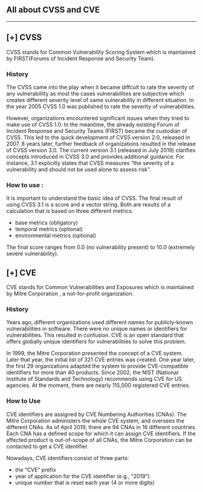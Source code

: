 ## All about CVSS and CVE
---

## [+] CVSS

CVSS stands for Common Vulnerability Scoring System which is maintained by FIRST(Forums of Incident Response and Security Team).

### History
The CVSS came into the play when it became diffcult to rate the severity of any vulnerabililty as most the cases vulnerabilities are subjective which creates
different severity level of same vulnerability in different situation.
In the year 2005 CVSS 1.0 was published to rate the severity of vulnerabilities.

However, organizations encountered significant issues when they tried to make use of CVSS 1.0. In the meantime, the already existing Forum of Incident Response and Security Teams (FIRST) became the custodian of CVSS.
This led to the quick development of CVSS version 2.0, released in 2007. 8 years later, further feedback of organizations resulted in the release of CVSS version 3.0.
The current version 3.1 (released in July 2019) clarifies concepts introduced in CVSS 3.0 and provides additional guidance. For instance, 3.1 explicitly states 
that CVSS measures “the severity of a vulnerability and should not be used alone to assess risk”.

### How to use :

It is important to understand the basic idea of CVSS. The final result of using CVSS 3.1 is a score and a vector string. Both are results of a calculation that is based on three different metrics:

- base metrics (obligatory)
- temporal metrics (optional)
- environmental metrics (optional)

The final score ranges from 0.0 (no vulnerability present) to 10.0 (extremely severe vulnerability).


## [+] CVE
CVE stands for Common Vulnerabilities and Exposures which is maintained by Mitre Corporation , a not-for-profit organization.

### History
Years ago, different organizations used different names for publicly-known vulnerabilities in software. There were no unique names or identifiers for vulnerabilities. This resulted in confusion. CVE is an open standard that offers globally unique identifiers for vulnerabilities to solve this problem.

In 1999, the Mitre Corporation presented the concept of a CVE system. Later that year, the initial list of 321 CVE entries was created. One year later, the first 29 organizations adapted the system to provide CVE-compatible identifiers for more than 40 products. Since 2002, the NIST (National Institute of Standards and Technology) recommends using CVE for US agencies. At the moment, there are nearly 115,000 registered CVE entries.

### How to Use
CVE identifiers are assigned by CVE Numbering Authorities (CNAs). The Mitre Corporation administers the whole CVE system, and oversees the different CNAs. As of April 2019, there are 94 CNAs in 16 different countries. Each CNA has a defined scope for which it can assign CVE identifiers. If the affected product is out-of-scope of all CNAs, the Mitre Corporation can be contacted to get a CVE identifier.

Nowadays, CVE identifiers consist of three parts:

- the “CVE” prefix
- year of application for the CVE identifier (e.g., “2019”)
- unique number that is reset each year (4 or more digits)
